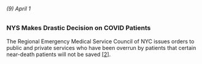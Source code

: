 ###### (9) April 1

### NYS Makes Drastic Decision on COVID Patients

The Regional Emergency Medical Service Council of NYC issues orders to public and private services who have been overrun by patients that certain near-death patients will not be saved [[2]](https://abcnews.go.com/US/News/timeline-100-days-york-gov-andrew-cuomos-covid/story?id=71292880).  